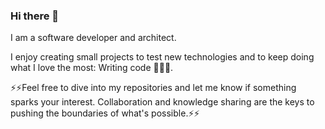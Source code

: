 ### Hi there 👋

I am a software developer and architect.

I enjoy creating small projects to test new technologies and to keep doing what I love the most: Writing code 👨🏻‍💻.

⚡⚡Feel free to dive into my repositories and let me know if something sparks your interest. Collaboration and knowledge sharing are the keys to pushing the boundaries of what's possible.⚡⚡
